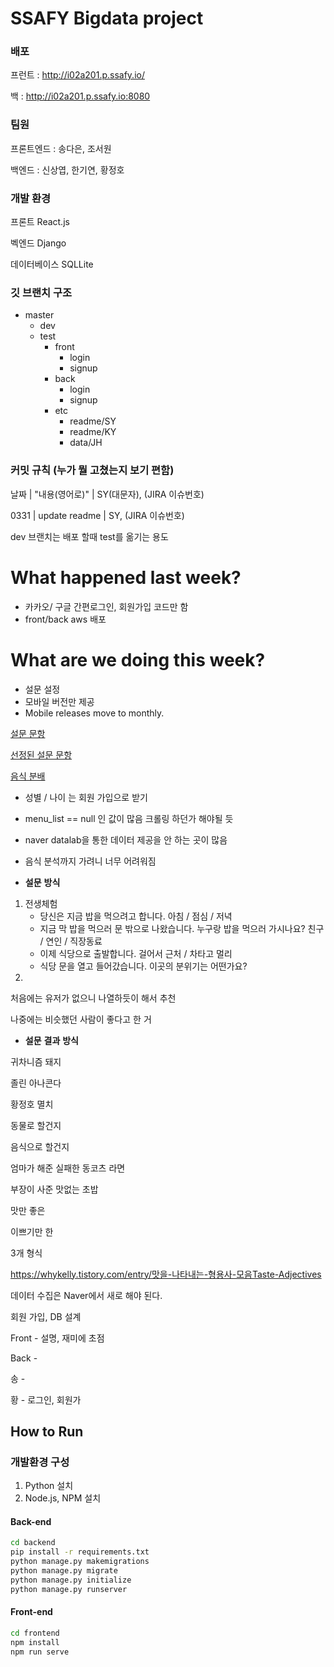 # SSAFY Bigdata project

### 배포

프런트 : http://i02a201.p.ssafy.io/

백 : http://i02a201.p.ssafy.io:8080

### 팀원 

프론트엔드 : 송다은, 조서원

백엔드 : 신상엽, 한기연, 황정호



### 개발 환경

프론트 React.js

벡엔드 Django

데이터베이스 SQLLite



### 깃 브랜치 구조

- master
  - dev
  - test
    - front
      - login
      - signup
    - back
      - login
      - signup
    - etc
      - readme/SY
      - readme/KY
      - data/JH



### 커밋 규칙 (누가 뭘 고쳤는지 보기 편함)

날짜 | "내용(영어로)" | SY(대문자), (JIRA 이슈번호)

0331 | update readme | SY, (JIRA 이슈번호)

dev 브랜치는 배포 할때 test를 옮기는 용도



# What happened last week?

- 카카오/ 구글 간편로그인, 회원가입 코드만 함
- front/back aws 배포

# What are we doing this week?

- 설문 설정
- 모바일 버전만 제공
- Mobile releases move to monthly.

[설문 문항](https://www.notion.so/ce88d80f98b541aa8e870806e8506bfc)

[선정된 설문 문항](https://www.notion.so/2e25ee9d1f574313bab251a492c49b1d)

[음식 분배](https://www.notion.so/77ece14f4a0d48139e397a890c86f741)

- 성별 / 나이 는 회원 가입으로 받기
- menu_list == null 인 값이 많음 크롤링 하던가 해야될 듯
- naver datalab을 통한 데이터 제공을 안 하는 곳이 많음
- 음식 분석까지 가려니 너무 어려워짐

- **설문** **방식**

1. 전생체험
   - 당신은 지금 밥을 먹으려고 합니다. 아침 / 점심 / 저녁
   - 지금 막 밥을 먹으러 문 밖으로 나왔습니다. 누구랑 밥을 먹으러 가시나요? 친구 / 연인 / 직장동료
   - 이제 식당으로 출발합니다. 걸어서 근처 / 차타고 멀리
   - 식당 문을 열고 들어갔습니다. 이곳의 분위기는 어떤가요?
2. 

처음에는 유저가 없으니 나열하듯이 해서 추천

나중에는 비슷했던 사람이 좋다고 한 거

- **설문** **결과** **방식**

귀차니즘 돼지

졸린 아나콘다

황정호 멸치

동물로 할건지

음식으로 할건지

엄마가 해준 실패한 동코츠 라면

부장이 사준 맛없는 초밥

맛만 좋은

이쁘기만 한

3개 형식

https://whykelly.tistory.com/entry/맛을-나타내는-형용사-모음Taste-Adjectives

데이터 수집은 Naver에서 새로 해야 된다.

회원 가입, DB 설계

Front - 설명, 재미에 초점

Back -

송 -

황 - 로그인, 회원가









## How to Run

### 개발환경 구성

1. Python 설치
2. Node.js, NPM 설치

#### Back-end

```sh
cd backend
pip install -r requirements.txt
python manage.py makemigrations
python manage.py migrate
python manage.py initialize
python manage.py runserver
```

#### Front-end

```sh
cd frontend
npm install
npm run serve
```

